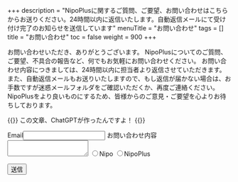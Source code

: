 +++
description = "NipoPlusに関するご質問、ご要望、お問い合わせはこちらからお送りください。24時間以内に返信いたします。自動返信メールにて受け付け完了のお知らせを送信しています"
menuTitle = "お問い合わせ"
tags = []
title = "お問い合わせ"
toc = false
weight = 900
+++

お問い合わせいただき、ありがとうございます。
NipoPlusについてのご質問、ご要望、不具合の報告など、何でもお気軽にお問い合わせください。
お問い合わせ内容につきましては、24時間以内に担当者より返信させていただきます。  
また、自動返信メールもお送りいたしますので、もし返信が届かない場合は、お手数ですが迷惑メールフォルダをご確認いただくか、再度ご連絡ください。  
NipoPlusをより良いものにするため、皆様からのご意見・ご要望を心よりお待ちしております。

{{<alice pos="right" icon="ok">}}
この文章、ChatGPTが作ったんですよ！
{{</alice>}}

<div id="contactForm">

  <label>Email</label><input type="email" id="mail" />
  <label>お問い合わせ内容</label><textarea id="content"></textarea>
  <label><input type="radio" name="targetRadio" value="Nipo">Nipo</label>
  <label><input type="radio" name="targetRadio" value="NipoPlus">NipoPlus</label>
  <div id="iconField"></div>

  <button onclick="submit()" class="my_button" id="sendButton">送信</button>
  <div id="errormessage" style="color:red"></div>
</div>
<div id="thanks"></div>

<script src="https://cdn.jsdelivr.net/npm/axios/dist/axios.min.js"></script>

<script>
  // let mail = document.getElementById('mail')
  const form = document.getElementById('contactForm');
  const thanks = document.getElementById('thanks');
  const sendButton = document.getElementById('sendButton');
  const errorMessage = document.getElementById('errormessage');
  const checkOption = document.getElementsByName('targetRadio');
  const iconField = document.getElementById('iconField')
  const EMAIL_REG_EXP = /^[A-Za-z0-9]{1}[A-Za-z0-9_.-]*@{1}[A-Za-z0-9_.-]+.[A-Za-z0-9]+$/;
  // ラジオボタン（Nipo/NipoPLus)のクリックイベントを監視。選ばれた方のバナーをセットする
  checkOption.forEach(function(e) {
    e.addEventListener("click", function() {
      const selectNode = document.querySelector("input:checked[name=targetRadio]")
      if (selectNode === null) return
      let img = document.createElement('img')
      img.src = selectNode.value === 'Nipo' ? '/images/nipologo.svg' : '/images/favicon.svg'
      img.id = 'icon'
      img.width = 200
      const oldimg = document.getElementById('icon')
      if (oldimg) {
        iconField.removeChild(oldimg)
      }
      iconField.appendChild(img)
    });
  });
  // メール送信処理
  async function submit () {
    sendButton.disabled = true
    const email = document.getElementById('mail')
    const content = document.getElementById('content')
    const target = document.querySelector("input:checked[name=targetRadio]")
    try {
      if (target === null) throw '問い合わせの製品をNipo/NipoPlusから選択してください'
      if (EMAIL_REG_EXP.test(email.value) === false) throw 'メールアドレスが不正です'
      if (content.value.length === 0) throw '本文が空欄です'
    } catch (e) {
      errorMessage.innerHTML = e
      sendButton.disabled = false
      return
    }

    const config = {
      method: 'POST',
      url: 'https://us-central1-nipo-plus.cloudfunctions.net/inqueryWeb',
      params: {
        email: email.value,
        text: `${content.value}\n【${target.value}】`
      }
    }
    // 完了を待つ必要はない
    axios(config)

    form.setAttribute('style', 'display:none')
    const textNode = document.createTextNode(`お問い合わせありがとうございます。${email.value}宛に確認メールを送ります。5分経過してもメールが届かない場合は再度お問い合わせください`)
    thanks.appendChild(textNode)
    return
  }

</script>
